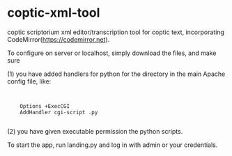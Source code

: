 # coptic-xml-tool

coptic scriptorium xml editor/transcription tool for coptic text, incorporating CodeMirror(https://codemirror.net). 

To configure on server or localhost, simply download the files, and make sure

(1) you have added handlers for python for the directory in the main Apache config file, like:

<code>
<Directory "/Applications/MAMP/htdocs/coptic-xml-tool-repo">
    Options +ExecCGI
    AddHandler cgi-script .py
</Directory>
</code>

(2) you have given executable permission the python scripts.

To start the app, run landing.py and log in with admin or your credentials. 
